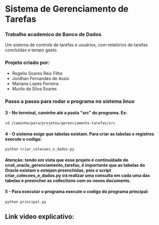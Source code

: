 # Sistema de Gerenciamento de Tarefas

### Trabalho academico de Banco de Dados

Um sistema de controle de tarefas e usuários, com relatórios de tarefas concluídas e tempo gasto.

### Projeto criado por:
- Rogelio Soares Reis Filho
- Jordhan Fernandes de Assis
- Mariana Lopes Ferreira
- Murilo da Silva Soares

### Passo a passo para rodar o programa no sistema linux
#### 3 - No terminal, caminhe até a pasta "src" do programa. Ex:
```shell
cd /caminho/para/projetos/gerenciamento-tarefas/src
```

#### 4 - O sistema exige que tabelas existam. Para criar as tabelas e registros execute o codigo:
```shell
python criar_colecoes_e_dados.py
```
#### Atenção: tendo em vista que esse projeto é continuidade do crud_oracle_gerenciamento_tarefas, é importante que as tabelas do Oracle existam e estejam preenchidas, pois o script criar_colecoes_e_dados.py irá realizar uma consulta em cada uma das tabelas e preencher as collections com os novos documents.

#### 5 - Para executar o programa execute o codigo do programa principal:
```shell
python principal.py
```

## Link video explicativo:
```shell

```
